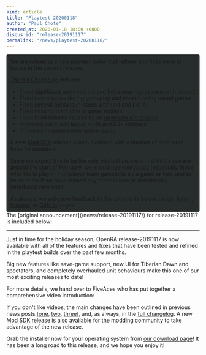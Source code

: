 ```yaml
---
kind: article
title: "Playtest 20200118"
author: "Paul Chote"
created_at: 2020-01-18 18:00 +0000
disqus_id: "release-20191117"
permalink: "/news/playtest-20200118/"
---
```


<div style="border-radius: 4px; background-color: #272d2c; padding: 5px">
<div style="margin: -10px 5px" markdown="1">

We are releasing a new playtest today that refines and fixes several issues in the current release.

[The full Changelog](https://github.com/OpenRA/OpenRA/wiki/Changelog/c552313bead52fbe4eb2d268e67609ad365205c6) includes:

* Fixed significant performance and behaviour regressions with aircraft
* Fixed rare crashes during gameplay and when loading saved games
* Fixed several behaviour issues with unit and bot AI
* Fixed missing team chat in game replays
* Fixed build failures caused by an [upstream API change](https://blog.maxmind.com/2019/12/18/significant-changes-to-accessing-and-using-geolite2-databases/)
* Improved build icon layout in RA and D2k sidebars
* Improved in-game menu option layout

A new [Mod SDK](https://github.com/OpenRA/OpenRAModSDK/releases/tag/20200118) release is also available with a number of additional fixes for modders.

Since we expect this to be the only playtest before a final hotfix release around the start of February, we encourage everybody (especially those who like to play in multiplayer team games) to try a game or two, and to let us know if we have missed any other issues or accidentally introduced new ones.

As always, we welcome feedback in the comments below, on [our forum](https://forum.openra.net), [Discord](https://discord.openra.net), or [GitHub](https://github.com/OpenRA/OpenRA/) pages.

</div>
</div>
The [original announcement](/news/release-20191117/) for release-20191117 is included below:

<hr />

Just in time for the holiday season, OpenRA release-20191117 is now available with all of the features and fixes that have been tested and refined in the playtest builds over the past few months.

Big new features like save-game support, new UI for Tiberian Dawn and spectators, and completely overhauled unit behaviours make this one of our most exciting releases to date!

For more details, we hand over to FiveAces who has put together a comprehensive video introduction:

<lite-youtube videoid="x6uXAiTHAhI"></lite-youtube>

If you don't like videos, the main changes have been outlined in previous news posts [[one](http://www.openra.net/news/preview-20190606/), [two](http://www.openra.net/news/playtest-20190825/), [three](http://www.openra.net/news/playtest-20191021/)], and, as always, in the  [full changelog](https://github.com/OpenRA/OpenRA/wiki/Changelog/501a7ebe7d9bc8e02161db135272fc49439e17e6). A new [Mod SDK](https://github.com/OpenRA/OpenRAModSDK/releases/tag/20191117) release is also available for the modding community to take advantage of the new release.

Grab the installer now for your operating system from [our download page](/download/)! It has been a long road to this release, and we hope you enjoy it!

